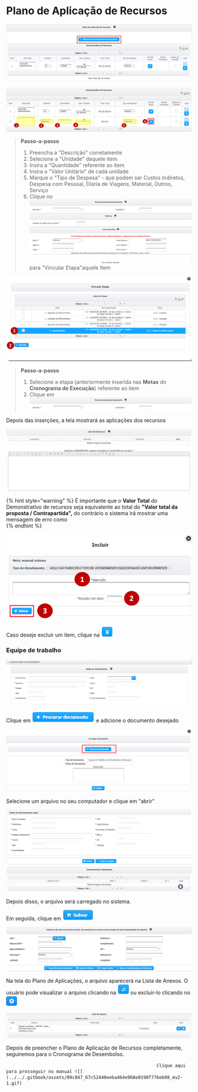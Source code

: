 # Plano de Aplicação de Recursos

![](../../.gitbook/assets/image%20%2853%29.png)

![](../../.gitbook/assets/image%20%2816%29.png)

> **Passo-a-passo**
>
> 1. Preencha a "Descrição" corretamente
> 2. Selecione a "Unidade" daquele item
> 3. Insira a "Quantidade" referente ao item
> 4. Insira o "Valor Unitário" de cada unidade
> 5. Marque o "Tipo de Despesa" - que podem ser Custos Indiretos, Despesa com Pessoal, Diária de Viagens, Material, Outros, Serviço
> 6. Clique no ![](../../.gitbook/assets/image%20%2824%29.png) para "Vincular Etapa"aquele Item

![](../../.gitbook/assets/image%20%2844%29.png)

> **Passo-a-passo**
>
> 1. Selecione a etapa \(anteriormente inserida nas **Metas** do **Cronograma de Execução**\) referente ao item
> 2. Clique em ![](../../.gitbook/assets/image%20%2817%29.png)

Depois das inserções, a tela mostrará as aplicações dos recursos

![](../../.gitbook/assets/image%20%2826%29.png)

{% hint style="warning" %}
É importante que o **Valor Total** do Demonstrativo de recursos seja equivalente ao total do **"Valor total da proposta / Contrapartida",** do contrário o sistema irá mostrar uma mensagem de erro como   
{% endhint %}

![](../../.gitbook/assets/image%20%2843%29.png)

Caso deseje excluir um item, clique na ![](../../.gitbook/assets/image%20%2859%29.png) 

### Equipe de trabalho

![](../../.gitbook/assets/image%20%2821%29.png)

Clique em ![](../../.gitbook/assets/image%20%2841%29.png) e adicione o documento desejado

![](../../.gitbook/assets/image%20%2846%29.png)

Selecione um arquivo no seu computador e clique em "abrir"

![](../../.gitbook/assets/image%20%2810%29.png)

Depois disso, o arquivo será carregado no sistema.

Em seguida, clique em ![](../../.gitbook/assets/icone_salvar.jpg) 

![](../../.gitbook/assets/image%20%2823%29.png)

Na tela do Plano de Aplicações, o arquivo aparecerá na Lista de Anexos. O usuário pode visualizar o arquivo clicando na ![](../../.gitbook/assets/image%20%2835%29.png) ou excluir-lo clicando no ![](../../.gitbook/assets/image%20%2866%29.png) 

![](../../.gitbook/assets/image%20%2848%29.png)

Depois de preencher o Plano de Aplicação de Recursos completamente, seguiremos para o Cronograma de Desembolso. 

                                                             Clique aqui para prosseguir no manual ![](../../.gitbook/assets/09c847_67c52440eeba464e968e0198f776eb08_mv2-1.gif) 

